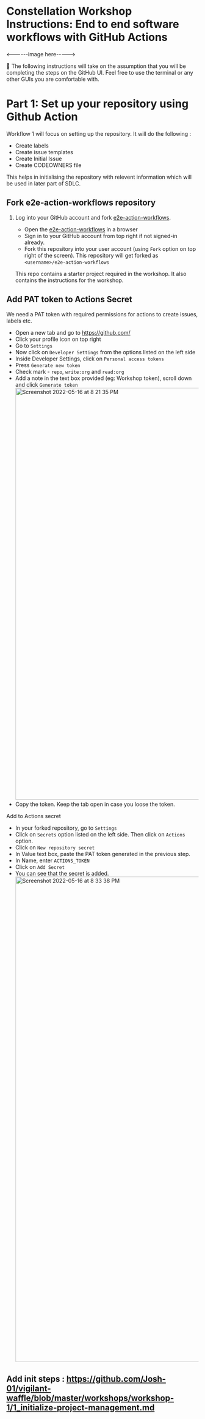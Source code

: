 # Constellation Workshop Instructions: End to end software workflows with GitHub Actions

<------image here----->

:bookmark: The following instructions will take on the assumption that you will be completing the steps on the GitHub UI. Feel free to use the terminal or any other GUIs you are comfortable with.

# Part 1: Set up your repository using Github Action

Workflow 1 will focus on setting up the repository. It will do the following :
- Create labels
- Create issue templates
- Create Initial Issue
- Create CODEOWNERS file

This helps in initialising the repository with relevent information which will be used in later part of SDLC.

## Fork e2e-action-workflows repository

1. Log into your GitHub account and fork [e2e-action-workflows](https://github.com/Josh-01/vigilant-waffle). 

    - Open the [e2e-action-workflows](https://github.com/Josh-01/vigilant-waffle) in a browser
    - Sign in to your GitHub account from top right if not signed-in already.
    - Fork this repository into your user account (using `Fork` option on top right of the screen). This repository will get forked as `<username>/e2e-action-workflows`
    
    This repo contains a starter project required in the workshop. It also contains the instructions for the workshop.
  
## Add PAT token to Actions Secret
 
We need a PAT token with required permissions for actions to create issues, labels etc.
   - Open a new tab and go to https://github.com/
   - Click your profile icon on top right
   - Go to `Settings`
   - Now click on `Developer Settings` from the options listed on the left side
   - Inside Developer Settings, click on `Personal access tokens`
   - Press `Generate new token`
   - Check mark - `repo`, `write:org` and `read:org`
   - Add a note in the text box provided (eg: Workshop token), scroll down and click `Generate token`
    <img width="1077" alt="Screenshot 2022-05-16 at 8 21 35 PM" src="https://user-images.githubusercontent.com/17411453/168621229-03081cd0-98fe-4e68-a9d5-a1326f28d719.png">
   - Copy the token. Keep the tab open in case you loose the token. 

Add to Actions secret
  - In your forked repository, go to `Settings`
  - Click on `Secrets` option listed on the left side. Then click on `Actions` option.
  - Click on `New repository secret`
  - In Value text box, paste the PAT token generated in the previous step.
  - In Name, enter `ACTIONS_TOKEN`
  - Click on `Add Secret`
  - You can see that the secret is added.
    <img width="1269" alt="Screenshot 2022-05-16 at 8 33 38 PM" src="https://user-images.githubusercontent.com/17411453/168623826-eff2dca9-cdff-414a-9e85-8c3203b33fc9.png">


## Add init steps : https://github.com/Josh-01/vigilant-waffle/blob/master/workshops/workshop-1/1_initialize-project-management.md 

